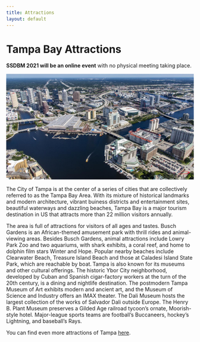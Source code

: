 ```yaml
---
title: Attractions
layout: default
---
```


# Tampa Bay Attractions

<b>SSDBM 2021 will be an online event</b> with no physical meeting taking place.

![tampa](./assets/images/tampa.jpg) 

The City of Tampa is at the center of a series of cities that are collectively referred to as the Tampa Bay Area. With its mixture of historical landmarks and modern architecture, vibrant buiness districts and entertainment sites, beautiful waterways and dazzling beaches, Tampa Bay is a major tourism destination in US that attracts more than 22 million visitors annually. 

The area is full of attractions for visitors of all ages and tastes.  Busch Gardens is an African-themed amusement park with thrill rides and animal-viewing areas. Besides Busch Gardens, animal attractions include Lowry Park Zoo and two aquariums, with shark exhibits, a coral reef, and home to dolphin film stars Winter and Hope. Popular nearby beaches include Clearwater Beach, Treasure Island Beach and those at Caladesi Island State Park, which are reachable by boat. Tampa is also known for its museums and other cultural offerings. The historic Ybor City neighborhood, developed by Cuban and Spanish cigar-factory workers at the turn of the 20th century, is a dining and nightlife destination. The postmodern Tampa Museum of Art exhibits modern and ancient art, and the Museum of Science and Industry offers an IMAX theater. The Dali Museum hosts the largest collection of the works of Salvador Dali outside Europe. The Henry B. Plant Museum preserves a Gilded Age railroad tycoon’s ornate, Moorish-style hotel. Major-league sports teams are football’s Buccaneers, hockey’s Lightning, and baseball’s Rays. 

You can find even more attractions of Tampa [here](https://www.visittampabay.com/things-to-do/tampa-attractions/).
